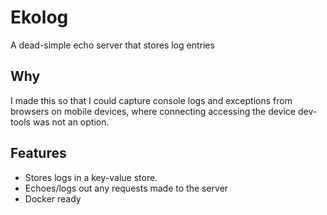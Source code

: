 # Ekolog

A dead-simple echo server that stores log entries

## Why

I made this so that I could capture console logs and exceptions from browsers on mobile devices, where connecting accessing the device dev-tools was not an option.

## Features

- Stores logs in a key-value store.
- Echoes/logs out any requests made to the server
- Docker ready
